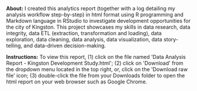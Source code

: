 **About:** I created this analytics report (together with a log detailing my analysis workflow step-by-step) in html format using R programming and Markdown language in RStudio to investigate development opportunities for the city of Kingston. This project showcases my skills in data research, data integrity, data ETL (extraction, transformation and loading), data exploration, data cleaning, data analysis, data visualization, data story-telling, and data-driven decision-making.

**Instructions:** To view this report, (1) click on the file named 'Data Analysis Report - Kingston Development Study.html'; (2) click on 'Download' from the dropdown menu located in the top right, or, click on the 'Download raw file' icon; (3) double-click the file from your Downloads folder to open the html report on your web browser such as Google Chrome.
